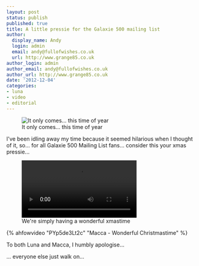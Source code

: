 ```yaml
---
layout: post
status: publish
published: true
title: A little pressie for the Galaxie 500 mailing list
author:
  display_name: Andy
  login: admin
  email: andy@fullofwishes.co.uk
  url: http://www.grange85.co.uk
author_login: admin
author_email: andy@fullofwishes.co.uk
author_url: http://www.grange85.co.uk
date: '2012-12-04'
categories:
- luna
- video
- editorial
---
```

<figure class="caption aligncenter"><img src="https://media.fullofwishes.co.uk/00-misc/pictures/paulmccartney_ahfow_wonderful_christmas_time.jpg" alt="It only comes... this time of year" /><figcaption class="caption-text">It only comes... this time of year</figcaption></figure>

<p>I've been idling away my time because it seemed hilarious when I thought of it, so... for all Galaxie 500 Mailing List fans... consider this your xmas pressie...</p>


<figure class="caption aligncenter">
<div class="embed-responsive embed-responsive-4by3">
	<video class="embed-responsive-item" controls>
		<source src="https://media.fullofwishes.co.uk/video/lunawc2.mp4" type="video/mp4">
	</video>
</div>
<figcaption class="caption-text">We're simply having a wonderful xmastime</figcaption></figure>

{% ahfowvideo "PYp5de3Lt2c" "Macca - Wonderful Christmastime" %}

<p>To both Luna and Macca, I humbly apologise...</p>
<p>... everyone else just walk on...</p>
